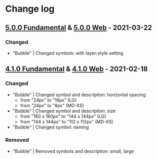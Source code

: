 # Change log

## [5.0.0 Fundamental](https://github.com/cake-hub/schwarz-sketch/tree/v5.0.0) & [5.0.0 Web](https://github.com/cake-hub/schwarz-web-sketch/tree/v5.0.0) - 2021-03-22

### Changed

* "Bubble" | Changed symbols: with layer-style setting


## [4.1.0 Fundamental](https://github.com/cake-hub/schwarz-sketch/tree/v4.1.0) & [4.1.0 Web](https://github.com/cake-hub/schwarz-web-sketch/tree/v4.1.0) - 2021-02-18

### Changed

* "Bubble" | Changed symbol and description: horizontal spacing
  * from "24px" to "16px" (LG)
  * from "24px" to "8px" (MD-XS)
* "Bubble" | Changed symbol and description: size
  * from "160 x 160px" to "144 x 144px" (LG)
  * from "144 x 144px" to "112 x 112px" (MD-XS)
* "Bubble" | Changed symbol: naming

### Removed

* "Bubble" | Removed symbols and description: small, large
